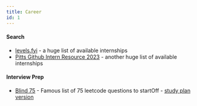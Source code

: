 ```yaml
---
title: Career
id: 1
---
```


#### Search
- [levels.fyi](https://www.levels.fyi/internships/) - a huge list of available internships
- [Pitts Github Intern Resource 2023](https://github.com/pittcsc/Summer2023-Internships) - another huge list of available internships

#### Interview Prep
- [Blind 75](https://leetcode.com/discuss/general-discussion/460599/blind-75-leetcode-questions) - Famous list of 75 leetcode questions to startOff - [study plan version](https://www.techinterviewhandbook.org/grind75)
